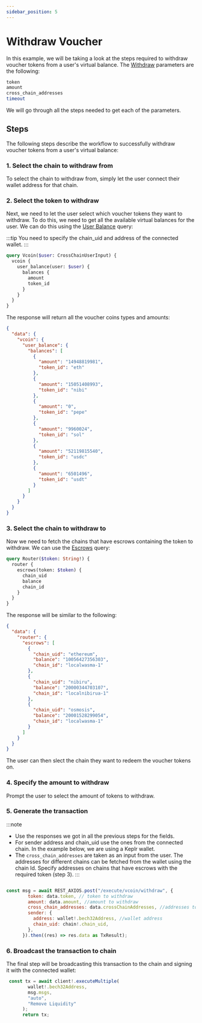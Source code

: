 ```yaml
---
sidebar_position: 5
---
```


# Withdraw Voucher
In this example, we will be taking a look at the steps required to withdraw voucher tokens from a user's virtual balance.
The [Withdraw](../REST/Transactions/Withdraw%20Virtual%20Balance.md) parameters are the following:

```bash
token
amount
cross_chain_addresses
timeout
```
We will go through all the steps needed to get each of the parameters.

## Steps

The following steps describe the workflow to successfully withdraw voucher tokens from a user's virtual balance:

### 1. Select the chain to withdraw from

To select the chain to withdraw from, simply let the user connect their wallet address for that chain.

### 2. Select the token to withdraw
Next, we need to let the user select which voucher tokens they want to withdraw. To do this, we need to get all the available virtual balances for the user. We can do this using the [User Balance](../GQL/Virtual%20Balance/User%20Balance.md) query:

:::tip
You need to specify the chain_uid and address of the connected wallet.
:::
```graphql
query Vcoin($user: CrossChainUserInput) {
  vcoin {
    user_balance(user: $user) {
      balances {
        amount
        token_id
      }
    }
  }
}
```

The response will return all the voucher coins types and amounts:

```JSON
{
  "data": {
    "vcoin": {
      "user_balance": {
        "balances": [
          {
            "amount": "14948819981",
            "token_id": "eth"
          },
          {
            "amount": "15051408993",
            "token_id": "nibi"
          },
          {
            "amount": "0",
            "token_id": "pepe"
          },
          {
            "amount": "9960024",
            "token_id": "sol"
          },
          {
            "amount": "52119815540",
            "token_id": "usdc"
          },
          {
            "amount": "6501496",
            "token_id": "usdt"
          }
        ]
      }
    }
  }
}
```
### 3. Select the chain to withdraw to

Now we need to fetch the chains that have escrows containing the token to withdraw. We can use the [Escrows](../GQL/Router/Escrows.md) query:

```graphql
query Router($token: String!) {
  router {
    escrows(token: $token) {
      chain_uid
      balance
      chain_id
    }
  }
}
```

The response will be similar to the following:

```JSON
{
  "data": {
    "router": {
      "escrows": [
        {
          "chain_uid": "ethereum",
          "balance": "10056427356303",
          "chain_id": "localwasma-1"
        },
        {
          "chain_uid": "nibiru",
          "balance": "20000344703107",
          "chain_id": "localnibirua-1"
        },
        {
          "chain_uid": "osmosis",
          "balance": "20001528299054",
          "chain_id": "localwasma-1"
        }
      ]
    }
  }
}
```
The user can then slect the chain they want to redeem the voucher tokens on.

### 4. Specify the amount to withdraw

Prompt the user to select the amount of tokens to withdraw.

### 5. Generate the transaction

:::note
- Use the responses we got in all the previous steps for the fields.
- For sender address and chain_uid use the ones from the connected chain. In the example below, we are using a Keplr wallet.
- The `cross_chain_addresses` are taken as an input from the user. The addresses for different chains can be fetched from the wallet using the chain Id. Specify addresses on chains that have escrows with the required token (step 3).
:::

```javascript

const msg = await REST_AXIOS.post("/execute/vcoin/withdraw", {
        token: data.token, // token to withdraw
        amount: data.amount, //amount to withdraw
        cross_chain_addresses: data.crossChainAddresses, //addresses to withdraw to
        sender: {
          address: wallet!.bech32Address, //wallet address
          chain_uid: chain!.chain_uid,
        },
      }).then((res) => res.data as TxResult);

```

### 6. Broadcast the transaction to chain

The final step will be broadcasting this transaction to the chain and signing it with the connected wallet:

```javascript
 const tx = await client!.executeMultiple(
        wallet!.bech32Address, 
        msg.msgs,
        "auto",
        "Remove Liquidity"
      );
      return tx;
```